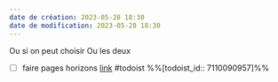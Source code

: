 ```yaml
---
date de création: 2023-05-28 18:30
date de modification: 2023-05-28 18:30
---
```

Ou si on peut choisir 
Ou les deux
- [ ] faire pages horizons [link](https://todoist.com/showTask?id=7110090957) #todoist %%[todoist_id:: 7110090957]%%